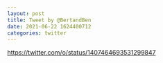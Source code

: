 ```yaml
--- 
layout: post 
title: Tweet by @BertandBen 
date: 2021-06-22 1624400712 
categories: twitter 
--- 
```

https://twitter.com/o/status/1407464693531299847